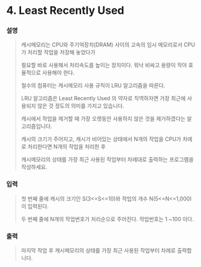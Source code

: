 # 4. Least Recently Used
### 설명
>캐시메모리는 CPU와 주기억장치(DRAM) 사이의 고속의 임시 메모리로서 CPU가 처리할 작업을 저장해 놓았다가
>
>필요할 바로 사용해서 처리속도를 높이는 장치이다. 워낙 비싸고 용량이 작아 효율적으로 사용해야 한다.
>
>철수의 컴퓨터는 캐시메모리 사용 규칙이 LRU 알고리즘을 따른다.
>
>LRU 알고리즘은 Least Recently Used 의 약자로 직역하자면 가장 최근에 사용되지 않은 것 정도의 의미를 가지고 있습니다.
>
>캐시에서 작업을 제거할 때 가장 오랫동안 사용하지 않은 것을 제거하겠다는 알고리즘입니다.
>
>캐시의 크기가 주어지고, 캐시가 비어있는 상태에서 N개의 작업을 CPU가 차례로 처리한다면 N개의 작업을 처리한 후
>
>캐시메모리의 상태를 가장 최근 사용된 작업부터 차례대로 출력하는 프로그램을 작성하세요.
>
### 입력
>첫 번째 줄에 캐시의 크기인 S(3<=S<=10)와 작업의 개수 N(5<=N<=1,000)이 입력된다.
>
>두 번째 줄에 N개의 작업번호가 처리순으로 주어진다. 작업번호는 1 ~100 이다.

### 출력
>마지막 작업 후 캐시메모리의 상태를 가장 최근 사용된 작업부터 차례로 출력합니다.

